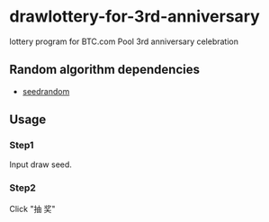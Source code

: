 # drawlottery-for-3rd-anniversary
lottery program for BTC.com Pool 3rd anniversary celebration

## Random algorithm dependencies
- [seedrandom](https://github.com/davidbau/seedrandom)

## Usage
### Step1
Input draw seed.
### Step2
Click "抽 奖"